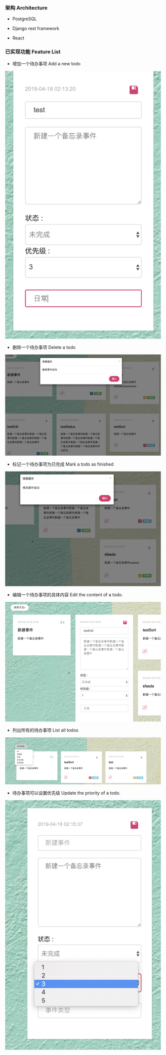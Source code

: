 ### 架构 Architecture

- PostgreSQL

- Django rest framework
- React

### 已实现功能 Feature List

- 增加一个待办事项 Add a new todo

![image-20190418021343387](./imgs/1.png)

- 删除一个待办事项 Delete a todo

![image-20190418021404157](./imgs/2.png)

- 标记一个待办事项为已完成 Mark a todo as finished

![image-20190418021456110](./imgs/3.png)

- 编辑一个待办事项的具体内容 Edit the content of a todo.

![image-20190418021512238](./imgs/4.png)

- 列出所有的待办事项 List all todos

![image-20190418021529535](./imgs/5.png)

- 待办事项可以设置优先级 Update the priority of a todo.

![image-20190418021549655](./imgs/6.png)